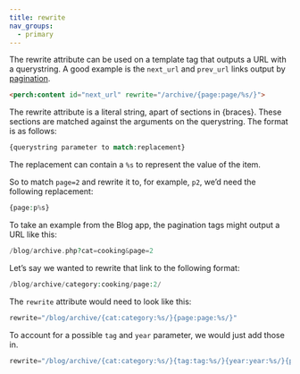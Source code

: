 ```yaml
---
title: rewrite
nav_groups:
  - primary
---
```


The rewrite attribute can be used on a template tag that outputs a URL with a querystring. A good example is the `next_url` and `prev_url` links output by [pagination](/docs/templates/pagination/).

```html
<perch:content id="next_url" rewrite="/archive/{page:page/%s/}">
```

The rewrite attribute is a literal string, apart of sections in
{braces}. These sections are matched against the arguments on the querystring. The format is as follows:

```php
{querystring parameter to match:replacement}
```

The replacement can contain a `%s` to represent the value of the item.

So to match `page=2` and rewrite it to, for example, `p2`, we’d need the following replacement:

```php
{page:p%s}
```

To take an example from the Blog app, the pagination tags might output a URL like this:

```php
/blog/archive.php?cat=cooking&page=2
```

Let’s say we wanted to rewrite that link to the following format:

```php
/blog/archive/category:cooking/page:2/
```

The `rewrite` attribute would need to look like this:

```php
rewrite="/blog/archive/{cat:category:%s/}{page:page:%s/}"
```

To account for a possible `tag` and `year` parameter, we would just add those in.

```php
rewrite="/blog/archive/{cat:category:%s/}{tag:tag:%s/}{year:year:%s/}{page:page:%s/}"
```
